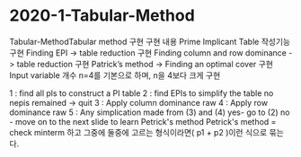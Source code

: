 # 2020-1-Tabular-Method
Tabular-MethodTabular method 구현
구현 내용
Prime Implicant Table 작성기능 구현 
Finding EPI ->  table reduction 구현 
Finding column and row dominance -> table reduction 구현 
Patrick’s method -> Finding an optimal cover 구현 
Input variable 개수 n=4를 기본으로 하며, n을 4보다 크게 구현



1 : find all  pls to construct a PI table
2 : find EPIs to simplify the table
  no nepis remained -> quit
3 : Apply column dominance raw
4 : Apply row dominance raw 
5 : Any simplication made from (3) and (4)
  yes- go to (2)
  no - move on to the next slide to learn Petrick's method
  Petrick's method = check minterm 하고 그중에 둘중에 고르는 형식이라면( p1 + p2 )이런 식으로 묶는다.
      
